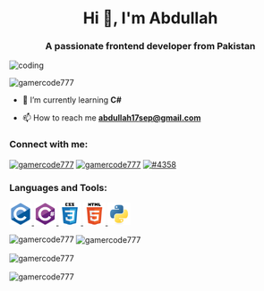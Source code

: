 <h1 align="center">Hi 👋, I'm Abdullah</h1>
<h3 align="center">A passionate frontend developer from Pakistan</h3>

<img aling="right" alt="coding" width="400" src="https://gifdb.com/images/high/animated-man-computer-coding-nae6mec378lsg1i3.gif">

<p align="left"> <img src="https://komarev.com/ghpvc/?username=gamercode777&label=Profile%20views&color=0e75b6&style=flat" alt="gamercode777" /> </p>

- 🌱 I’m currently learning **C#**

- 📫 How to reach me **abdullah17sep@gmail.com**

<h3 align="left">Connect with me:</h3>
<p align="left">
<a href="https://instagram.com/gamercode777" target="blank"><img align="center" src="https://raw.githubusercontent.com/rahuldkjain/github-profile-readme-generator/master/src/images/icons/Social/instagram.svg" alt="gamercode777" height="30" width="40" /></a>
<a href="https://www.youtube.com/c/gamercode777" target="blank"><img align="center" src="https://raw.githubusercontent.com/rahuldkjain/github-profile-readme-generator/master/src/images/icons/Social/youtube.svg" alt="gamercode777" height="30" width="40" /></a>
<a href="https://discord.gg/#4358" target="blank"><img align="center" src="https://raw.githubusercontent.com/rahuldkjain/github-profile-readme-generator/master/src/images/icons/Social/discord.svg" alt="#4358" height="30" width="40" /></a>
</p>

<h3 align="left">Languages and Tools:</h3>
<p align="left"> <a href="https://www.cprogramming.com/" target="_blank" rel="noreferrer"> <img src="https://raw.githubusercontent.com/devicons/devicon/master/icons/c/c-original.svg" alt="c" width="40" height="40"/> </a> <a href="https://www.w3schools.com/cs/" target="_blank" rel="noreferrer"> <img src="https://raw.githubusercontent.com/devicons/devicon/master/icons/csharp/csharp-original.svg" alt="csharp" width="40" height="40"/> </a> <a href="https://www.w3schools.com/css/" target="_blank" rel="noreferrer"> <img src="https://raw.githubusercontent.com/devicons/devicon/master/icons/css3/css3-original-wordmark.svg" alt="css3" width="40" height="40"/> </a> <a href="https://www.w3.org/html/" target="_blank" rel="noreferrer"> <img src="https://raw.githubusercontent.com/devicons/devicon/master/icons/html5/html5-original-wordmark.svg" alt="html5" width="40" height="40"/> </a> <a href="https://www.python.org" target="_blank" rel="noreferrer"> <img src="https://raw.githubusercontent.com/devicons/devicon/master/icons/python/python-original.svg" alt="python" width="40" height="40"/> </a> </p>

<p><img align="left" src="https://github-readme-stats.vercel.app/api/top-langs?username=gamercode777&show_icons=true&locale=en&layout=compact" alt="gamercode777" /></p>

<p>&nbsp;<img align="center" src="https://github-readme-stats.vercel.app/api?username=gamercode777&show_icons=true&locale=en" alt="gamercode777" /></p>

<p><img align="center" src="https://github-readme-streak-stats.herokuapp.com/?user=gamercode777&" alt="gamercode777" /></p>

<p><img align="center" src="https://github-readme-streak-stats.herokuapp.com/?user=gamercode777&" alt="gamercode777" /></p>
